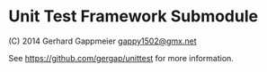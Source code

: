Unit Test Framework Submodule
=============================

(C) 2014 Gerhard Gappmeier <gappy1502@gmx.net>

See https://github.com/gergap/unittest for more information.


